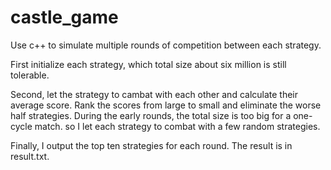 # castle_game
Use c++ to simulate multiple rounds of competition between each strategy.

First initialize each strategy, which total size about six million is still tolerable. 

Second, let the strategy to cambat with each other and calculate their average score. Rank the scores from large to small and eliminate the worse half strategies. During the early rounds, the total size is too big for a one-cycle match. so I let each strategy to combat with a few random strategies.

Finally, I output the top ten strategies for each round. The result is in result.txt.
